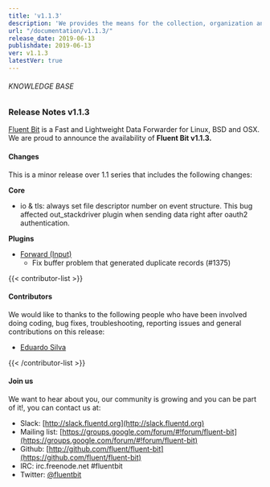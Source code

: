 ```yaml
---
title: 'v1.1.3'
description: 'We provides the means for the collection, organization and computerized retrieval of knowledgeand Lightweight Data Forwarder for Linux, BSD and OSX. We are proud to announce the availability of Fluent Bit v1.1.3.'
url: "/documentation/v1.1.3/"
release_date: 2019-06-13
publishdate: 2019-06-13
ver: v1.1.3
latestVer: true
---
```



###### KNOWLEDGE BASE

### Release Notes v1.1.3

[Fluent Bit](https://fluentbit.io/) is a Fast and Lightweight Data Forwarder for Linux, BSD and OSX. We are proud to announce the availability of **Fluent Bit v1.1.3.**

#### Changes

This is a minor release over 1.1 series that includes the following changes:


**Core**

* io & tls: always set file descriptor number on event structure. This bug affected out_stackdriver plugin when sending data right after oauth2 authentication.


**Plugins**

* [Forward (Input)](https://docs.fluentbit.io/manual/input/forward/)
  * Fix buffer problem that generated duplicate records (#1375)



{{< contributor-list >}}

#### Contributors

We would like to thanks to the following people who have been involved doing coding, bug fixes, troubleshooting, reporting issues and general contributions on this release:

* [Eduardo Silva](https://github.com/edsiper)

{{< /contributor-list >}}

#### Join us

We want to hear about you, our community is growing and you can be part of it!, you can contact us at:

* Slack: [http://slack.fluentd.org](http://slack.fluentd.org)
* Mailing list: [https://groups.google.com/forum/#!forum/fluent-bit](https://groups.google.com/forum/#!forum/fluent-bit)
* Github: [http://github.com/fluent/fluent-bit](https://github.com/fluent/fluent-bit)
* IRC: irc.freenode.net #fluentbit
* Twitter: [@fluentbit](https://twitter.com/fluentbit)